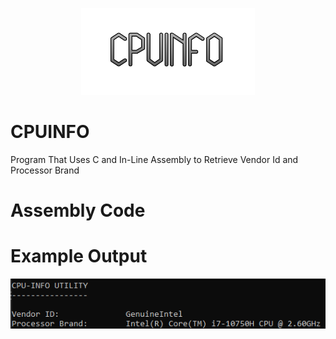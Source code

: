 <p align="center">
  <img src="https://github.com/Nizar1999/CPUINFO/blob/main/screenshots/Banner.png" width = 55%; height=55% />
</p>

# CPUINFO
Program That Uses C and In-Line Assembly to Retrieve Vendor Id and Processor Brand

# Assembly Code

# Example Output
![usage](./screenshots/Usage.png)
